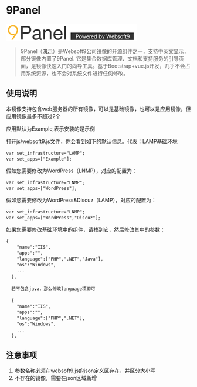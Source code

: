 # 9Panel

![](images/icon/websoft9-imagepanel.png)
> 9Panel（[演示](https://websoft9.github.io/9panel/)）是Websoft9公司镜像的开源组件之一，支持中英文显示，部分镜像内置了9Panel. 它是集合数据库管理、文档和支持服务的引导页面，是镜像快速入门的向导工具。基于Bootstrap+vue.js开发，几乎不会占用系统资源，也不会对系统文件进行任何修改。

## 使用说明

本镜像支持包含web服务器的所有镜像，可以是基础镜像，也可以是应用镜像，但应用镜像最多不超过2个

应用默认为Example,表示安装的是示例

打开js/websoft9.js文件，你会看到如下的默认信息。代表：LAMP基础环境
```
var set_infrastructure="LAMP";
var set_apps=["Example"];
```

假如您需要修改为WordPress（LNMP），对应的配置为：
```
var set_infrastructure="LNMP";
var set_apps=["WordPress"];
```

假如您需要修改为WordPress&Discuz（LAMP），对应的配置为：
```
var set_infrastructure="LNMP";
var set_apps=["WordPress","Discuz"];
```

如果您需要修改基础环境中的组件，请找到它，然后修改其中的参数：

```
{
    "name":"IIS",
    "apps":"",
    "language":["PHP",".NET","Java"],
    "os":"Windows",
    ...
  },

  若不包含java，那么修改language项即可

  {
    "name":"IIS",
    "apps":"",
    "language":["PHP",".NET"],
    "os":"Windows",
    ...
  },

```

## 注意事项

1. 参数名称必须在websoft9.js的json定义区存在，并区分大小写
2. 不存在的镜像，需要在json区域新增
